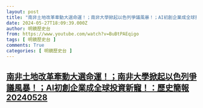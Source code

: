 ```yaml
---
layout: post
title: "南非土地改革牽動大選命運！；南非大學掀起以色列爭議風暴！；AI初創企業成全球投資新寵！：歷史簡報20240528"
date: 2024-05-27T18:09:39.000Z
author: 明鏡歷史台
from: https://www.youtube.com/watch?v=BuBtPAEqigo
tags: [ 明鏡歷史台 ]
comments: True
categories: [ 明鏡歷史台 ]
---
```

<!--1716833379000-->
[南非土地改革牽動大選命運！；南非大學掀起以色列爭議風暴！；AI初創企業成全球投資新寵！：歷史簡報20240528](https://www.youtube.com/watch?v=BuBtPAEqigo)
------

<div>

</div>
